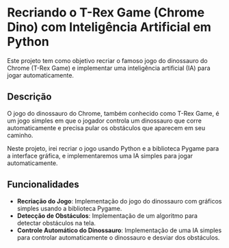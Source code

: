 # Recriando o T-Rex Game (Chrome Dino) com Inteligência Artificial em Python

Este projeto tem como objetivo recriar o famoso jogo do dinossauro do Chrome (T-Rex Game) e implementar uma inteligência artificial (IA) para jogar automaticamente.

## Descrição

O jogo do dinossauro do Chrome, também conhecido como T-Rex Game, é um jogo simples em que o jogador controla um dinossauro que corre automaticamente e precisa pular os obstáculos que aparecem em seu caminho.

Neste projeto, irei recriar o jogo usando Python e a biblioteca Pygame para a interface gráfica, e implementaremos uma IA simples para jogar automaticamente.

## Funcionalidades

- **Recriação do Jogo**: Implementação do jogo do dinossauro com gráficos simples usando a biblioteca Pygame.
- **Detecção de Obstáculos**: Implementação de um algoritmo para detectar obstáculos na tela.
- **Controle Automático do Dinossauro**: Implementação de uma IA simples para controlar automaticamente o dinossauro e desviar dos obstáculos.
